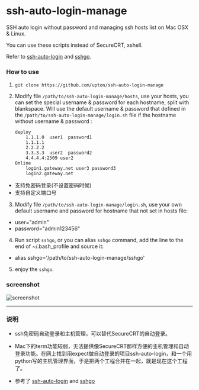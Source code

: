 ssh-auto-login-manage
=====================

SSH auto login without password and managing ssh hosts list on Mac OSX & Linux.

You can use these scripts instead of SecureCRT, xshell.

Refer to [ssh-auto-login](https://github.com/liaohuqiu/ssh-auto-login) and [sshgo](https://github.com/emptyhua/sshgo).

### How to use
1. `git clone https://github.com/upton/ssh-auto-login-manage`
2. Modify file `/path/to/ssh-auto-login-manage/hosts`, use your hosts, you can set the special username & password for each hostname, split with blankspace. Will use the default username & password that defined in the `/path/to/ssh-auto-login-manage/login.sh` file if the hostname without username & password :

    ```
    deploy
        1.1.1.0  user1  password1
        1.1.1.1
        2.2.2.2
        3.3.3.3  user2  password2
        4.4.4.4:2509 user2 
    Online
        login1.gateway.net user3 password3
        login2.gateway.net
    ```

* 支持免密码登录(不设置密码时候)
* 支持自定义端口号

3. Modify file `/path/to/ssh-auto-login-manage/login.sh`, use your own default username and password for hostname that not set in hosts file:
 - user="admin"
 - password="admin123456"   
4. Run script `sshgo`, or you can alias `sshgo` command, add the line to the end of ~/.bash_profile and source it:
 * alias sshgo='/path/to/ssh-auto-login-manage/sshgo'
5. enjoy the `sshgo`.

### screenshot

![screenshot](https://github.com/upton/ssh-auto-login-manage/blob/master/screenshot.png)

-----
### 说明

* ssh免密码自动登录和主机管理，可以替代SecureCRT的自动登录。

* Mac下的term功能较弱，无法提供像SecureCRT那样方便的主机管理和自动登录功能。在网上找到用expect做自动登录的项目ssh-auto-login，和一个用python写的主机管理界面，于是把两个工程合并在一起，就是现在这个工程了。

* 参考了 [ssh-auto-login](https://github.com/liaohuqiu/ssh-auto-login) and [sshgo](https://github.com/emptyhua/sshgo)
